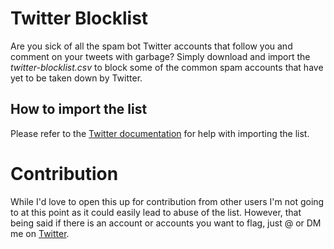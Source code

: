 # Twitter Blocklist
Are you sick of all the spam bot Twitter accounts that follow you and comment on your tweets with garbage? Simply download and import the *twitter-blocklist.csv* to block some of the common spam accounts that have yet to be taken down by Twitter.

## How to import the list
Please refer to the [Twitter documentation](https://help.twitter.com/en/using-twitter/advanced-twitter-block-options) for help with importing the list.

# Contribution
While I'd love to open this up for contribution from other users I'm not going to at this point as it could easily lead to abuse of the list. However, that being said if there is an account or accounts you want to flag, just @ or DM me on [Twitter](https://twitter.com/crslng).
